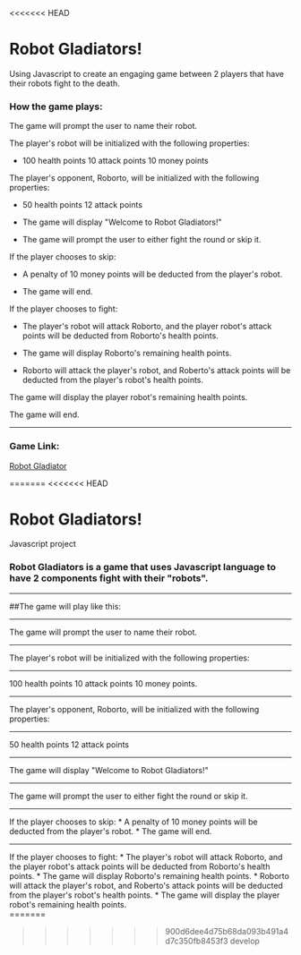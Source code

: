 <<<<<<< HEAD
# Robot Gladiators!

Using Javascript to create an engaging game between 2 players that have their robots fight to the death. 


### How the game plays:
The game will prompt the user to name their robot.

The player's robot will be initialized with the following properties:

* 100 health points 10 attack points 10 money points

The player's opponent, Roborto, will be initialized with the following properties:

* 50 health points 12 attack points

* The game will display "Welcome to Robot Gladiators!"

* The game will prompt the user to either fight the round or skip it.

If the player chooses to skip:

* A penalty of 10 money points will be deducted from the player's robot.

* The game will end.

If the player chooses to fight:

* The player's robot will attack Roborto, and the player robot's attack points will be deducted from Roborto's health points.

* The game will display Roborto's remaining health points.

* Roborto will attack the player's robot, and Roberto's attack points will be deducted from the player's robot's health points.

The game will display the player robot's remaining health points.

The game will end.
<hr>

### Game Link: 
[Robot Gladiator](https://emilyepozzi.github.io/robot-gladiators/. "Robot Gladiators")


=======
<<<<<<< HEAD
# Robot Gladiators!
Javascript project

### Robot Gladiators is a game that uses Javascript language to have 2 components fight with their "robots". 

<hr>
##The game will play like this:
<hr>
The game will prompt the user to name their robot. 
<hr> The player's robot will be initialized with the following properties:
<hr>100 health points 10 attack points 10 money points.
<hr>The player's opponent, Roborto, will be initialized with the following properties:
<hr>50 health points 12 attack points
<hr>The game will display "Welcome to Robot Gladiators!"
<hr>The game will prompt the user to either fight the round or skip it.
<hr>If the player chooses to skip:
* A penalty of 10 money points will be deducted from the player's robot.
* The game will end.
<hr>If the player chooses to fight:
* The player's robot will attack Roborto, and the player robot's attack points will be deducted from Roborto's health points.
* The game will display Roborto's remaining health points.
* Roborto will attack the player's robot, and Roberto's attack points will be deducted from the player's robot's health points.
* The game will display the player robot's remaining health points.
<br>
=======

>>>>>>> 900d6dee4d75b68da093b491a4d7c350fb8453f3
>>>>>>> develop

